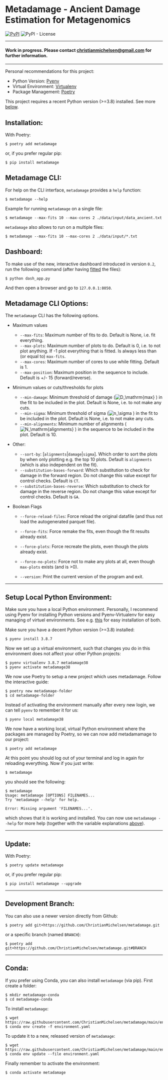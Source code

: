 # Metadamage - Ancient Damage Estimation for Metagenomics

[![PyPI](https://img.shields.io/pypi/v/metadamage)](https://pypi.org/project/metadamage) ![PyPI - License](https://img.shields.io/pypi/l/metadamage)

---

#### Work in progress. Please contact christianmichelsen@gmail.com for further information.

---


Personal recommendations for this project:

- Python Version: [Pyenv](https://github.com/pyenv/pyenv)
- Virtual Environment:  [Virtualenv](https://github.com/pyenv/pyenv-virtualenv)
- Package Management: [Poetry](https://python-poetry.org/)

This project requires a recent Python version (>=3.8) installed. See more [below](#setup).


## <a name="install"></a> Installation:

With Poetry:
```console
$ poetry add metadamage
```
or, if you prefer regular pip:
```console
$ pip install metadamage
```

## <a name="cli"></a> Metadamage CLI:

For help on the CLI interface, `metadamage` provides a `help` function:

```console
$ metadamage --help
```

Example for running `metadamage` on a single file:
```console
$ metadamage --max-fits 10 --max-cores 2 ./data/input/data_ancient.txt
```

`metadamage` also allows to run on a multiple files:
```console
$ metadamage --max-fits 10 --max-cores 2 ./data/input/*.txt
```

## <a name="dash"></a> Dashboard:

To make use of the new, interactive dashboard introduced in version `0.2`, run the following command (after having [fitted](#cli) the files):

```console
$ python dash_app.py
```

And then open a browser and go to `127.0.0.1:8050`.

## <a name="options"></a> Metadamage CLI Options:

The `metadamage` CLI has the following options.

- Maximum values
  - `--max-fits`: Maximum number of fits to do. Default is None, i.e. fit everything.
  - `--max-plots`: Maximum number of plots to do. Default is 0, i.e. to not plot anything. If -1 plot everything that is fitted. Is always less than (or equal to) `max-fits`.
  - `--max-cores`: Maximum number of cores to use while fitting. Default is 1.
  - `--max-position`: Maximum position in the sequence to include. Default is +/- 15 (forward/reverse).

- Minimum values or cuts/thresholds for plots
  - `--min-damage`: Minimum threshold of damage (![D_\mathrm{max}](https://render.githubusercontent.com/render/math?math=%5Clarge+%5Cdisplaystyle+D_%5Cmathrm%7Bmax%7D)
) in the fit to be included in the plot. Default is None, i.e. to not make any cuts.
  - `--min-sigma`: Minimum threshold of sigma (![n_\sigma](https://render.githubusercontent.com/render/math?math=%5Clarge+%5Cdisplaystyle+n_%5Csigma)
) in the fit to be included in the plot. Default is None, i.e. to not make any cuts.
  - `--min-alignments`: Minimum number of alignments (![N_\mathrm{alignments}](https://render.githubusercontent.com/render/math?math=%5Clarge+%5Cdisplaystyle+N_%5Cmathrm%7Balignments%7D)
) in the sequence to be included in the plot. Default is 10.

- Other:
  - `--sort-by`:     [`alignments`|`damage`|`sigma`]. Which order to sort the plots by when only plotting e.g. the top 10 plots. Default is `alignments` (which is also independent on the fit).
  - `--substitution-bases-forward`:  Which substitution to check for damage in the forward region. Do not change this value except for control checks. Default is `CT`.
  - `--substitution-bases-reverse`:  Which substitution to check for damage in the reverse region. Do not change this value except for control checks. Default is `GA`.

- Boolean Flags
  - `--force-reload-files`: Force reload the original datafile (and thus not load the autogenerated parquet file).
  - `--force-fits`: Force remake the fits, even though the fit results already exist.
  - `--force-plots`: Force recreate  the plots, even though the plots already exist.
  - `--force-no-plots`: Force not to make any plots at all, even though `max-plots` exists (and is >0).



  - `--version`: Print the current version of the program and exit.


<!-- [tex-image-link-generator](https://tex-image-link-generator.herokuapp.com/) -->
<!-- https://gist.github.com/a-rodin/fef3f543412d6e1ec5b6cf55bf197d7b -->

---

## <a name="setup"></a> Setup Local Python Environment:

Make sure you have a local Python environment. Personally, I recommend using Pyenv for installing Python versions and Pyenv-Virtualenv for easy managing of virtuel environments. See e.g. [this](https://github.com/pyenv/pyenv-installer#pyenv-installer) for easy installation of both.

Make sure you have a decent Python version (>=3.8) installed:
```console
$ pyenv install 3.8.7
```

Now we set up a virtual environment, such that changes you do in this environment does not affect your other Python projects:
```console
$ pyenv virtualenv 3.8.7 metadamage38
$ pyenv activate metadamage38
```

We now use Poetry to setup a new project which uses metadamage. Follow the interactive guide:
```console
$ poetry new metadamage-folder
$ cd metadamage-folder
```

Instead of activating the environment manually after every new login, we can tell `pyenv` to remember it for us:
```console
$ pyenv local metadamage38
```

We now have a working local, virtual Python environment where the packages are managed by Poetry, so we can now add metadamamage to our project:
```console
$ poetry add metadamage
```

At this point you should log out of your terminal and log in again for reloading everything. Now if you just write:

```console
$ metadamage
```

you should see the following:

```console
$ metadamage
Usage: metadamage [OPTIONS] FILENAMES...
Try 'metadamage --help' for help.

Error: Missing argument 'FILENAMES...'.
```

which shows that it is working and installed. You can now use `metadamage --help` for more help (together with the variable explanations [above](#options)).

---

## <a name="update"></a> Update:

With Poetry:
```console
$ poetry update metadamage
```
or, if you prefer regular pip:
```console
$ pip install metadamage --upgrade
```

---

## <a name="dev_branch"></a> Development Branch:

You can also use a newer version directly from Github:
```console
$ poetry add git+https://github.com/ChristianMichelsen/metadamage.git
```
or a specific branch (named `BRANCH`):
```console
$ poetry add git+https://github.com/ChristianMichelsen/metadamage.git#BRANCH
```

---

## Conda:

If you prefer using Conda, you can also install `metadamage` (via pip). First create a folder:
```console
$ mkdir metadamage-conda
$ cd metadamage-conda
```

To install `metadamage`:
```console
$ wget https://raw.githubusercontent.com/ChristianMichelsen/metadamage/main/environment.yaml
$ conda env create -f environment.yaml
```

To update it to a new, released version of `metadamage`:
```console
$ wget https://raw.githubusercontent.com/ChristianMichelsen/metadamage/main/environment.yaml
$ conda env update --file environment.yaml
```

Finally remember to activate the environment:
```console
$ conda activate metadamage
```

<!-- poetry add git+https://github.com/christianmichelsen/metadamage.git -->
<!-- poetry add git+https://github.com/christianmichelsen/metadamage.git#develop -->
